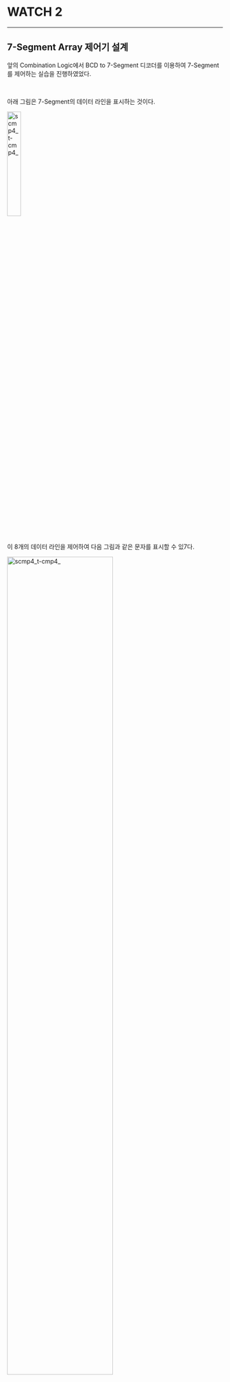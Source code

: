 # WATCH 2
---

## 7-Segment Array 제어기 설계

앞의 Combination Logic에서 BCD to 7-Segment 디코더를 이용하여 7-Segment를 제어하는 실습을 진행하였었다. 

<br>

아래 그림은 7-Segment의 데이터 라인을 표시하는 것이다. 

<img src="./pds/seg01.png" alt="scmp4_t-cmp4_" style="width: 25%;"><BR><BR>

이 8개의 데이터 라인을 제어하여 다음 그림과 같은 문자를 표시할 수 있7다. 

<img src="./pds/seg01a.png" alt="scmp4_t-cmp4_" style="width: 70%;"><BR><BR>

아래 표는 위의 문자를 표시하기 위한 데이터를 나타낸 표이다. 

|Display||a|b|c|d|e|f|g|dp|
|:---:|:---:|:---:|:---:|:---:|:---:|:---:|:---:|:---:|:---:|
|0||1|1|1|1|1|1|0|0|
|1||0|1|1|0|0|0|0|0|
|2||1|1|0|1|1|0|1|0|
|3||1|1|1|1|0|0|1|0|
|4||0|1|1|0|0|1|1|0|
|5||1|0|1|1|0|1|1|0|
|6||1|0|1|1|1|1|1|0|
|7||1|1|1|0|0|0|0|0|
|8||1|1|1|1|1|1|1|0|
|9||1|1|1|1|0|1|1|0|
|A||1|1|1|0|1|1|1|0|
|B||0|1|1|1|1|0|0|0|
|C||1|0|0|1|1|1|0|0|
|D||0|1|1|1|1|0|1|0|
|E||1|0|0|1|1|1|1|0|
|F||1|0|0|0|1|1|1|0|


장비에 구성된 7-Segment Array는 다음과 같이 구성되어 있다. 
<br>

<img src="./pds/seg03.png" alt="scmp4_t-cmp4_" style="width: 70%;"><BR><BR>

장비의 7-Segment는 아래와 같이 Array 구조를 갖고 있다. 
<br>

1개의 7-Segment를 제어하기 위해서는 8개의 데이터 라인이 필요한데, 이렇게 되면 8개의 7-Segment를 제어하기 위해서는 8 x 8 = 64개의 데이터 라인이 필요하다. 

이렇게 되면 IO의 자원을 낭비하기 때문에 위의 회로와 같이 8개의 7-Segment의 데이터 라인을 공유하고, 각각의 Common 단자도 제어하는 방식으로 구성한다. 

이렇게 구성하면 16개의 데이터 라인만 필요하다. 

다만 이렇게 하기 위해서는 별도의 7-Segment Array제어 회로가 필요하다. 

<br>

다음은 7-Segment Array에 [1 2 3 4]를 표시하는 설명을 그림으로 나타낸 것이다. 

<img src="./pds/seg02.png" alt="scmp4_t-cmp4_" style="width: 70%;"><BR><BR>

- 4자리의 7-Segment Array를 제어하는데, 필요한 데이터 라인을 SEG_COM[3..0]과 SEG_DATA[7..0]이라 정의한다. 

- 첫 번째 자리의 7-Segment common 단자를 SEG_COM[3]로 정의하며 순서대로, SEG_COM[2], SEG_COM[1], SEG_COM[0]이다. 

- 7-Segment의 데이터는 a, b, c, d, e, f, g, dp인데 각각 SEG_DATA[7], SEG_DATA[6], ... , SEG_DATA[1], SEG_DATA[[0]이다. 

- 첫 번째 7-Segment에 1의 문자를 표시하기 위해 SEG_COM[3..0]에는 0111의 값이 전달되어야 하고, SEG_DATA에는 "011000000"의 데이터가 전달되어야 한다. 

- 두 번째 7-Segment에 2의 문자를 표시하기 위해 SEG_COM[3..0]에는 1011의 값이 전달되어야 하고, SEG_DATA에는 "11011010"의 데이터가 전달되어야 한다. 

- 세 번째 7-Segment에 3의 문자를 표시하기 위해 SEG_COM[3..0]에는 1111의 값이 전달되어야 하고, SEG_DATA에는 "11110010"의 데이터가 전달되어야 한다. 

- 네 번째 7-Segment에 4의 문자를 표시하기 위해 SEG_COM[3..0]에는 1110의 값이 전달되어야 하고, SEG_DATA에는 "01100110"의 데이터가 전달되어야 한다. 

- 4개의 데이터가 순서대로 표시되는데, 이 속도를 빨리하면 동시에 4개의 데이터가 모두 표시되는 것으로 나온다. 

<BR><BR>


실습해볼 예제는 다음과 같다. 

A, B, C, D의 4비트 데이터 입력을 받아, 4개의 7-Segment에 입력된 BCD값을 표시하는 예제이다. 


<img src="./pds/seg04.png" alt="scmp4_t-cmp4_" style="width: 100%;"><BR><BR>



<BR>

SACT 장비에서 확인하기 위하여 연결된 장치와 장비에 연결된 핀 번호는 다음과 같다. 

|PORT NAME|CLK|
|:-:|:-:|
|HARDWARE|Main Clock|
|PIN NUMBER|G2|

|PORT NAME|A[3]|A[2]|A[1]|A[0]|
|:-:|:-:|:-:|:-:|:-:|
|HARDWARE|S7|S6|S5|S4|
|PIN NUMBER|Y6|W7|AB6|AA7|

|PORT NAME|B[3]|B[2]|B[1]|B[0]|
|:-:|:-:|:-:|:-:|:-:|
|HARDWARE|S3|S2|S1|S0|
|PIN NUMBER|Y7|V8|AB7|Y8|

|PORT NAME|C[3]|C[2]|C[1]|C[0]|
|:-:|:-:|:-:|:-:|:-:|
|HARDWARE|SW7|SW6|SW5|SW4|
|PIN NUMBER|W8|AB8|AA8|V9|

|PORT NAME|D[3]|D[2]|D[1]|D[0]|
|:-:|:-:|:-:|:-:|:-:|
|HARDWARE|SW3|SW2|SW1|SW0|
|PIN NUMBER|U9|AB9|AA9|V10|

|PORT NAME|SEG_COM[7]|SEG_COM[6]|SEG_COM[5]|SEG_COM[4]|
|:-:|:-:|:-:|:-:|:-:|
|HARDWARE|SEG_COM[7]|SEG_COM[6]|SEG_COM[5]|SEG_COM[4]|
|PIN NUMBER|U1|T5|T4|T3|

|PORT NAME|SEG_COM[3]|SEG_COM[2]|SEG_COM[1]|SEG_COM[0]|
|:-:|:-:|:-:|:-:|:-:|
|HARDWARE|SEG_COM[3]|SEG_COM[2]|SEG_COM[1]|SEG_COM[0]|
|PIN NUMBER|R5|R4|R3|R2|

|PORT NAME|SEG_DATA[7]|SEG_DATA[6]|SEG_DATA[5]|SEG_DATA[4]|
|:-:|:-:|:-:|:-:|:-:|
|HARDWARE|SEG_A|SEG_B|SEG_C|SEG_D|
|PIN NUMBER|R1|P5|P4|R3|

|PORT NAME|SEG_DATA[3]|SEG_DATA[2]|SEG_DATA[1]|SEG_DATA[0]|
|:-:|:-:|:-:|:-:|:-:|
|HARDWARE|SEG_E|SEG_F|SEG_G|SEG_DP|
|PIN NUMBER|P2|P1|N6|N5|


<br>

<img src="./pds/sact-seg.png" alt="scmp4_t-cmp4_" style="width: 60%;">

<br><br>

### **설계**

1. 실험을 위해 Quartus의 File > New Project Wizard 메뉴를 선택하여 새 프로젝트 생성한다. 

2. Directory, Name, Top-Level Entry 창을 다음과 같이 설정한다. 

    |Working Directory|d:\work\SEG_DISP|
    |-|-|
    |project Name | SEG_DISP|
    |Top Level Entry Name | SEG_DISP|


3. Project Type을 EMpty project로 설정하고, Add File 창은 별다른 설정을 하지 않는다. 

4. Family, Device & Board Setting 창에서 먼저 아래와 같이 Device Family/Package /Pin Count/Core speed grade를 설정하고, Name를 설정한다. 

    |Device Family|Cyclone 10 LP|
    |-|:-:|
    |Package|FBGA|
    |Pin count|484|
    |Core Speed grade|8|
    |Available devices|10CL080YF484C8G|

    <img src="./pds/cnt10_02.png" alt="traffic" style="width: 100%;"><br><br>

>디바이스의 Name이 달라지면, Programming이 되지 않기 때문에 주의해야 한다. 

5. EDA Tool Settings도 별다른 설정을 하지 않는다. 

    Summary를 확인해 지금 설정된 내용을 확인한 후, Finish를 눌러 프로젝트 생성을 마친다. 

6. File > New 메뉴를 눌러서 New 창을 불러온 후, Block Diagram/Schematic File을 선택한다.

7. 도면에서 마우스의 오른쪽 버튼을 눌러 Insert > Symbol 메뉴를 선택(도면을 마우스로 더블 클릭 해도 됨.)하여, 심볼을 추가하여 다음 그림과 같이 논리 회로를 완성시킨다. 

    <img src="./pds/seg05.png" alt="traffic" style="width: 100%;"><br><br>
    <img src="./pds/seg05a.png" alt="traffic" style="width: 100%;"><br><br>

8. Save 한다. 이 때, 파일명을 Project 명(기본 설정)으로 설정한다. 

### **컴파일**

9. Processing > Start Compilation 메뉴를 선택하여, 컴파일을 진행한다. 

    설계된 부분의 오류가 있는지를 검사하고, 합성 / 타이밍 정보 생성 / 프로그래밍 파일 생성 을 하는 과정이다. 


### Device & Pin Assignment

10. 장비를 통해서 하드웨어의 동작을 확인해 보아야 한다. 

    장비를 확인하기 위해서, 입출력 포트에 대한 핀을 설정해 주어야 한다. 
<br>

11. 먼저 Assignment > Device 항목을 선택한다. 

    나타난 Device 설정 창에서 Device and Pin Options 버튼을 누른다. 
   
12. Device & Pin Option 창에서 Unused Pins 카테고리를 선택하고, Reserve all unused pins를 As output driving ground로 설정한다. 

    이렇게 하는 이유는 기본 설정 값이 As input tri-stated with weak pull-up 인데, 이렇게 할 때 설정하지 않은 핀들이 약간의 pull-up 상태 즉 High의 상태가 된다. 

    장비에 구성된 LED등의 요소가 많기 때문에, As output driving ground로 설정하지 않으면 설정하지 않은 LED에 ON되어 출력된 결과에 혼동이 올 수 있다. 그래서 왠만하면 Unused Pin을 As output driving ground로 설정 해 주는 것이 좋다. 

    <img src="./pds/cnt10_17.png" alt="traffic" style="width: 80%;"><br><br>
<br>

13. Assignment > Pin Planner 메뉴를 선택하여 핀 번호를 설정한다. 


14. 핀 번호는 Location 부분에 아래 표와 같이 핀 번호를 설정해 주면 된다. 

    핀 번호를 다르게 설정하면, 장비에서 동작을 확인하기 어렵기 때문에 핀 번호를 일치시켜 줘야 한다. 

|PORT NAME|CLK|
|:-:|:-:|
|HARDWARE|Main Clock|
|PIN NUMBER|G2|

|PORT NAME|A[3]|A[2]|A[1]|A[0]|
|:-:|:-:|:-:|:-:|:-:|
|HARDWARE|S7|S6|S5|S4|
|PIN NUMBER|Y6|W7|AB6|AA7|

|PORT NAME|B[3]|B[2]|B[1]|B[0]|
|:-:|:-:|:-:|:-:|:-:|
|HARDWARE|S3|S2|S1|S0|
|PIN NUMBER|Y7|V8|AB7|Y8|

|PORT NAME|C[3]|C[2]|C[1]|C[0]|
|:-:|:-:|:-:|:-:|:-:|
|HARDWARE|SW7|SW6|SW5|SW4|
|PIN NUMBER|W8|AB8|AA8|V9|

|PORT NAME|D[3]|D[2]|D[1]|D[0]|
|:-:|:-:|:-:|:-:|:-:|
|HARDWARE|SW3|SW2|SW1|SW0|
|PIN NUMBER|U9|AB9|AA9|V10|

|PORT NAME|SEG_COM[7]|SEG_COM[6]|SEG_COM[5]|SEG_COM[4]|
|:-:|:-:|:-:|:-:|:-:|
|HARDWARE|SEG_COM[7]|SEG_COM[6]|SEG_COM[5]|SEG_COM[4]|
|PIN NUMBER|U1|T5|T4|T3|

|PORT NAME|SEG_COM[3]|SEG_COM[2]|SEG_COM[1]|SEG_COM[0]|
|:-:|:-:|:-:|:-:|:-:|
|HARDWARE|SEG_COM[3]|SEG_COM[2]|SEG_COM[1]|SEG_COM[0]|
|PIN NUMBER|R5|R4|R3|R2|

|PORT NAME|SEG_DATA[7]|SEG_DATA[6]|SEG_DATA[5]|SEG_DATA[4]|
|:-:|:-:|:-:|:-:|:-:|
|HARDWARE|SEG_A|SEG_B|SEG_C|SEG_D|
|PIN NUMBER|R1|P5|P4|R3|

|PORT NAME|SEG_DATA[3]|SEG_DATA[2]|SEG_DATA[1]|SEG_DATA[0]|
|:-:|:-:|:-:|:-:|:-:|
|HARDWARE|SEG_E|SEG_F|SEG_G|SEG_DP|
|PIN NUMBER|P2|P1|N6|N5|

<br>

<img src="./pds/sact-seg.png" alt="scmp4_t-cmp4_" style="width: 60%;">
<br>

15. 핀 설정 후 창을 닫고, Processing > Start Compilation 메뉴를 선택하여 컴파일을 진행한다. 

    이것은 최종적으로 설정한 Device 옵션과 핀 설정 정보를 포함한 프로그래밍 파일을 만들기 위한 것이다. 
<br><br>
    
### **하드웨어 동작 확인**

16. SACT 장비를 준비한다. USB 케이블과 파워 케이블을 연결하고, 전원 스위치를 눌러 장비에 전원을 인가시킨다. 

17. Quartus 소프트웨어에서 Tool > Programmer 메뉴를 선택한다.

18. Programmer창의 Hardware Setup이 USB Blaster가 연결되어 있는지 확인하고, Start 버튼을 눌러 프로그래밍 하고 장비에서 동작을 확인한다. 

<br>

19. CLOCK 블록의  CLOCK SELECT SWITCH를 이용하여 1kHz로 설정하고, 
A(S7~S4), B(S3~S0), C(SW7~SW4), D(SW3~SW0)의 값을 변화시켜 7-Segment에 표시되는 것을 확인해 보자. 

    CLOCK을 더 낮게 설정하였을 때의 표시되는 것을 확인하고, 적정 클럭을 확인해 보자.


|PORT NAME|A[3]|A[2]|A[1]|A[0]|
|:-:|:-:|:-:|:-:|:-:|
|HARDWARE|S7|S6|S5|S4|

|PORT NAME|B[3]|B[2]|B[1]|B[0]|
|:-:|:-:|:-:|:-:|:-:|
|HARDWARE|S3|S2|S1|S0|

|PORT NAME|C[3]|C[2]|C[1]|C[0]|
|:-:|:-:|:-:|:-:|:-:|
|HARDWARE|SW7|SW6|SW5|SW4|

|PORT NAME|D[3]|D[2]|D[1]|D[0]|
|:-:|:-:|:-:|:-:|:-:|
|HARDWARE|SW3|SW2|SW1|SW0|


<br>

<img src="./pds/sact-seg.png" alt="scmp4_t-cmp4_" style="width: 60%;">

<br>











